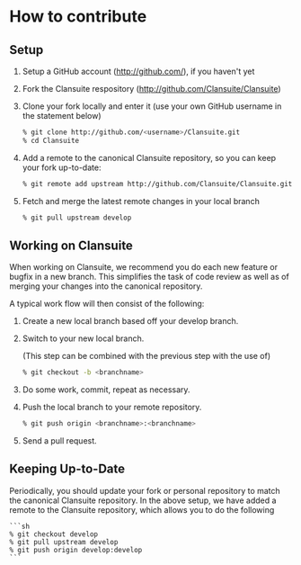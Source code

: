 # How to contribute

## Setup

 1. Setup a GitHub account (http://github.com/), if you haven't yet
 2. Fork the Clansuite respository (http://github.com/Clansuite/Clansuite)
 3. Clone your fork locally and enter it (use your own GitHub username
    in the statement below)

    ```sh
    % git clone http://github.com/<username>/Clansuite.git
    % cd Clansuite
    ```

 4. Add a remote to the canonical Clansuite repository, so you can keep your fork
    up-to-date:

    ```sh
    % git remote add upstream http://github.com/Clansuite/Clansuite.git
    ```

 5. Fetch and merge the latest remote changes in your local branch

    ```sh
    % git pull upstream develop
    ```

## Working on Clansuite

When working on Clansuite, we recommend you do each new feature or
bugfix in a new branch. This simplifies the task of code review as well
as of merging your changes into the canonical repository.

A typical work flow will then consist of the following:

 1. Create a new local branch based off your develop branch.
 2. Switch to your new local branch.

    (This step can be combined with the previous step with the use of)

    ```sh
    % git checkout -b <branchname>
    ```

 3. Do some work, commit, repeat as necessary.
 4. Push the local branch to your remote repository.

    ```sh
    % git push origin <branchname>:<branchname>
    ```

 5. Send a pull request.

## Keeping Up-to-Date

Periodically, you should update your fork or personal repository to
match the canonical Clansuite repository. In the above setup, we have
added a remote to the Clansuite repository, which allows you to do
the following

    ```sh
    % git checkout develop
    % git pull upstream develop
    % git push origin develop:develop
    ```